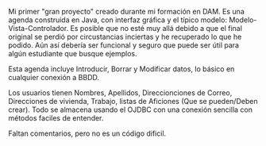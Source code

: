 Mi primer "gran proyecto" creado durante mi formación en DAM. Es una agenda construida en Java, con interfaz gráfica y el típico modelo: Modelo-Vista-Controlador.
Es posible que no esté muy allá debido a que el final original se perdió por circustancias inciertas y he recuperado lo que he podido. Aún así debería ser funcional y
seguro que puede ser útil para algún estudiante que busque ejemplos.

Esta agenda incluye Introducir, Borrar y Modificar datos, lo básico en cualquier conexión a BBDD.

Los usuarios tienen Nombres, Apellidos, Direccionciones de Correo, Direcciones de vivienda, Trabajo, listas de Aficiones (Que se pueden/Deben crear).
Todo se almacena usando el OJDBC con una conexión sencilla con métodos faciles de entender.

Faltan comentarios, pero no es un código dificil.
